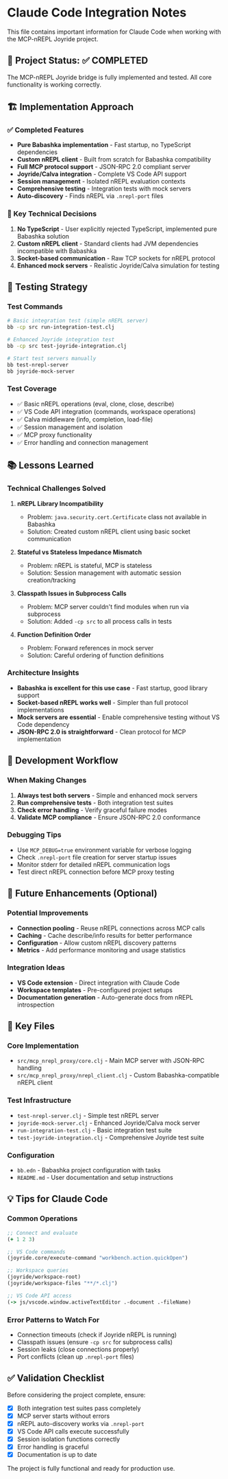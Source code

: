 # Claude Code Integration Notes

This file contains important information for Claude Code when working with the MCP-nREPL Joyride project.

## 🎯 Project Status: ✅ COMPLETED

The MCP-nREPL Joyride bridge is fully implemented and tested. All core functionality is working correctly.

## 🏗️ Implementation Approach

### ✅ Completed Features
- **Pure Babashka implementation** - Fast startup, no TypeScript dependencies
- **Custom nREPL client** - Built from scratch for Babashka compatibility
- **Full MCP protocol support** - JSON-RPC 2.0 compliant server
- **Joyride/Calva integration** - Complete VS Code API support
- **Session management** - Isolated nREPL evaluation contexts
- **Comprehensive testing** - Integration tests with mock servers
- **Auto-discovery** - Finds nREPL via `.nrepl-port` files

### 🔧 Key Technical Decisions
1. **No TypeScript** - User explicitly rejected TypeScript, implemented pure Babashka solution
2. **Custom nREPL client** - Standard clients had JVM dependencies incompatible with Babashka
3. **Socket-based communication** - Raw TCP sockets for nREPL protocol
4. **Enhanced mock servers** - Realistic Joyride/Calva simulation for testing

## 🧪 Testing Strategy

### Test Commands
```bash
# Basic integration test (simple nREPL server)
bb -cp src run-integration-test.clj

# Enhanced Joyride integration test
bb -cp src test-joyride-integration.clj

# Start test servers manually
bb test-nrepl-server
bb joyride-mock-server
```

### Test Coverage
- ✅ Basic nREPL operations (eval, clone, close, describe)
- ✅ VS Code API integration (commands, workspace operations)
- ✅ Calva middleware (info, completion, load-file)
- ✅ Session management and isolation
- ✅ MCP proxy functionality
- ✅ Error handling and connection management

## 📚 Lessons Learned

### Technical Challenges Solved
1. **nREPL Library Incompatibility**
   - Problem: `java.security.cert.Certificate` class not available in Babashka
   - Solution: Created custom nREPL client using basic socket communication

2. **Stateful vs Stateless Impedance Mismatch**
   - Problem: nREPL is stateful, MCP is stateless
   - Solution: Session management with automatic session creation/tracking

3. **Classpath Issues in Subprocess Calls**
   - Problem: MCP server couldn't find modules when run via subprocess
   - Solution: Added `-cp src` to all process calls in tests

4. **Function Definition Order**
   - Problem: Forward references in mock server
   - Solution: Careful ordering of function definitions

### Architecture Insights
- **Babashka is excellent for this use case** - Fast startup, good library support
- **Socket-based nREPL works well** - Simpler than full protocol implementations
- **Mock servers are essential** - Enable comprehensive testing without VS Code dependency
- **JSON-RPC 2.0 is straightforward** - Clean protocol for MCP implementation

## 🔄 Development Workflow

### When Making Changes
1. **Always test both servers** - Simple and enhanced mock servers
2. **Run comprehensive tests** - Both integration test suites
3. **Check error handling** - Verify graceful failure modes
4. **Validate MCP compliance** - Ensure JSON-RPC 2.0 conformance

### Debugging Tips
- Use `MCP_DEBUG=true` environment variable for verbose logging
- Check `.nrepl-port` file creation for server startup issues
- Monitor stderr for detailed nREPL communication logs
- Test direct nREPL connection before MCP proxy testing

## 🚀 Future Enhancements (Optional)

### Potential Improvements
- **Connection pooling** - Reuse nREPL connections across MCP calls
- **Caching** - Cache describe/info results for better performance
- **Configuration** - Allow custom nREPL discovery patterns
- **Metrics** - Add performance monitoring and usage statistics

### Integration Ideas
- **VS Code extension** - Direct integration with Claude Code
- **Workspace templates** - Pre-configured project setups
- **Documentation generation** - Auto-generate docs from nREPL introspection

## 📖 Key Files

### Core Implementation
- `src/mcp_nrepl_proxy/core.clj` - Main MCP server with JSON-RPC handling
- `src/mcp_nrepl_proxy/nrepl_client.clj` - Custom Babashka-compatible nREPL client

### Test Infrastructure
- `test-nrepl-server.clj` - Simple test nREPL server
- `joyride-mock-server.clj` - Enhanced Joyride/Calva mock server
- `run-integration-test.clj` - Basic integration test suite
- `test-joyride-integration.clj` - Comprehensive Joyride test suite

### Configuration
- `bb.edn` - Babashka project configuration with tasks
- `README.md` - User documentation and setup instructions

## 💡 Tips for Claude Code

### Common Operations
```clojure
;; Connect and evaluate
(+ 1 2 3)

;; VS Code commands
(joyride.core/execute-command "workbench.action.quickOpen")

;; Workspace queries
(joyride/workspace-root)
(joyride/workspace-files "**/*.clj")

;; VS Code API access
(-> js/vscode.window.activeTextEditor .-document .-fileName)
```

### Error Patterns to Watch For
- Connection timeouts (check if Joyride nREPL is running)
- Classpath issues (ensure `-cp src` for subprocess calls)
- Session leaks (close connections properly)
- Port conflicts (clean up `.nrepl-port` files)

## ✅ Validation Checklist

Before considering the project complete, ensure:
- [x] Both integration test suites pass completely
- [x] MCP server starts without errors
- [x] nREPL auto-discovery works via `.nrepl-port`
- [x] VS Code API calls execute successfully
- [x] Session isolation functions correctly
- [x] Error handling is graceful
- [x] Documentation is up to date

The project is fully functional and ready for production use.